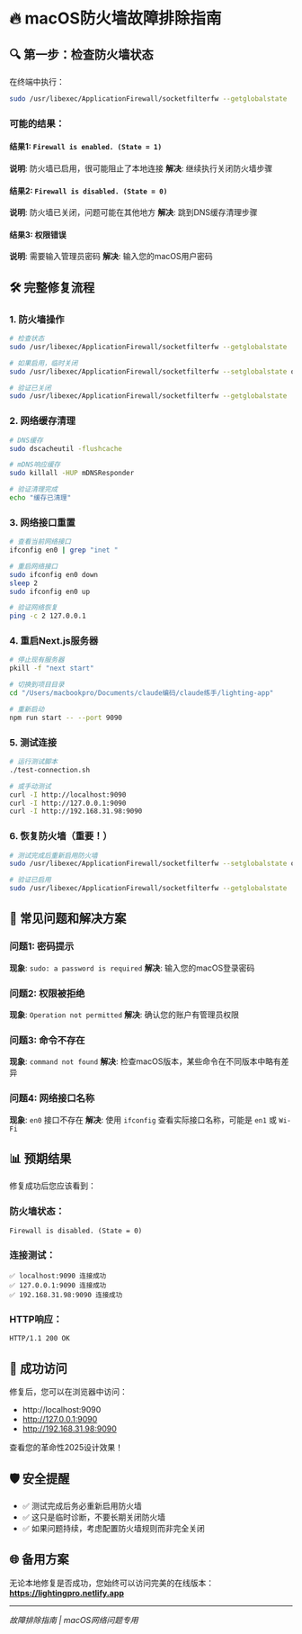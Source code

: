 # 🔥 macOS防火墙故障排除指南

## 🔍 **第一步：检查防火墙状态**

在终端中执行：
```bash
sudo /usr/libexec/ApplicationFirewall/socketfilterfw --getglobalstate
```

### 可能的结果：

#### 结果1: `Firewall is enabled. (State = 1)`
**说明**: 防火墙已启用，很可能阻止了本地连接
**解决**: 继续执行关闭防火墙步骤

#### 结果2: `Firewall is disabled. (State = 0)`  
**说明**: 防火墙已关闭，问题可能在其他地方
**解决**: 跳到DNS缓存清理步骤

#### 结果3: 权限错误
**说明**: 需要输入管理员密码
**解决**: 输入您的macOS用户密码

## 🛠️ **完整修复流程**

### 1. 防火墙操作
```bash
# 检查状态
sudo /usr/libexec/ApplicationFirewall/socketfilterfw --getglobalstate

# 如果启用，临时关闭
sudo /usr/libexec/ApplicationFirewall/socketfilterfw --setglobalstate off

# 验证已关闭
sudo /usr/libexec/ApplicationFirewall/socketfilterfw --getglobalstate
```

### 2. 网络缓存清理
```bash
# DNS缓存
sudo dscacheutil -flushcache

# mDNS响应缓存  
sudo killall -HUP mDNSResponder

# 验证清理完成
echo "缓存已清理"
```

### 3. 网络接口重置
```bash
# 查看当前网络接口
ifconfig en0 | grep "inet "

# 重启网络接口
sudo ifconfig en0 down
sleep 2
sudo ifconfig en0 up

# 验证网络恢复
ping -c 2 127.0.0.1
```

### 4. 重启Next.js服务器
```bash
# 停止现有服务器
pkill -f "next start"

# 切换到项目目录
cd "/Users/macbookpro/Documents/claude编码/claude练手/lighting-app"

# 重新启动
npm run start -- --port 9090
```

### 5. 测试连接
```bash
# 运行测试脚本
./test-connection.sh

# 或手动测试
curl -I http://localhost:9090
curl -I http://127.0.0.1:9090
curl -I http://192.168.31.98:9090
```

### 6. 恢复防火墙（重要！）
```bash
# 测试完成后重新启用防火墙
sudo /usr/libexec/ApplicationFirewall/socketfilterfw --setglobalstate on

# 验证已启用
sudo /usr/libexec/ApplicationFirewall/socketfilterfw --getglobalstate
```

## 🎯 **常见问题和解决方案**

### 问题1: 密码提示
**现象**: `sudo: a password is required`
**解决**: 输入您的macOS登录密码

### 问题2: 权限被拒绝
**现象**: `Operation not permitted`
**解决**: 确认您的账户有管理员权限

### 问题3: 命令不存在
**现象**: `command not found`
**解决**: 检查macOS版本，某些命令在不同版本中略有差异

### 问题4: 网络接口名称
**现象**: `en0` 接口不存在
**解决**: 使用 `ifconfig` 查看实际接口名称，可能是 `en1` 或 `Wi-Fi`

## 📊 **预期结果**

修复成功后您应该看到：

### 防火墙状态：
```
Firewall is disabled. (State = 0)
```

### 连接测试：
```
✅ localhost:9090 连接成功
✅ 127.0.0.1:9090 连接成功  
✅ 192.168.31.98:9090 连接成功
```

### HTTP响应：
```
HTTP/1.1 200 OK
```

## 🚀 **成功访问**

修复后，您可以在浏览器中访问：
- http://localhost:9090
- http://127.0.0.1:9090
- http://192.168.31.98:9090

查看您的革命性2025设计效果！

## 🛡️ **安全提醒**

- ✅ 测试完成后务必重新启用防火墙
- ✅ 这只是临时诊断，不要长期关闭防火墙
- ✅ 如果问题持续，考虑配置防火墙规则而非完全关闭

## 🌐 **备用方案**

无论本地修复是否成功，您始终可以访问完美的在线版本：
**https://lightingpro.netlify.app**

---
*故障排除指南 | macOS网络问题专用*